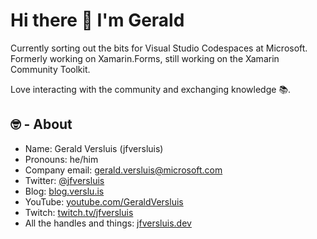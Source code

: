 # Hi there 👋 I'm Gerald

Currently sorting out the bits for Visual Studio Codespaces at Microsoft. Formerly working on Xamarin.Forms, still working on the Xamarin Community Toolkit.

Love interacting with the community and exchanging knowledge 📚.

## 🤓 - About

- Name: Gerald Versluis (jfversluis)
- Pronouns: he/him
- Company email: gerald.versluis@microsoft.com
- Twitter: [@jfversluis](https://twitter.com/jfversluis)
- Blog: [blog.verslu.is](https://blog.verslu.is)
- YouTube: [youtube.com/GeraldVersluis](https://www.youtube.com/GeraldVersluis)
- Twitch: [twitch.tv/jfversluis](https://www.twitch.tv/jfversluis)
- All the handles and things: [jfversluis.dev](https://jfversluis.dev)
